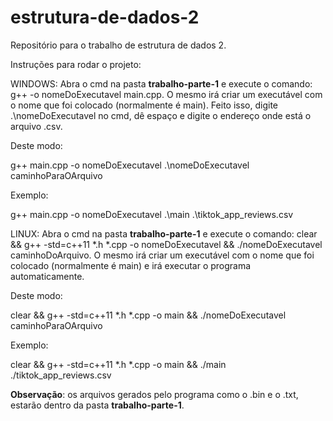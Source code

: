 # estrutura-de-dados-2
Repositório para o trabalho de estrutura de dados 2.

Instruções para rodar o projeto:

WINDOWS:  Abra o cmd na pasta **trabalho-parte-1** e execute o comando: g++ -o nomeDoExecutavel main.cpp. O mesmo irá criar um executável com o nome que foi colocado (normalmente é main). Feito isso, digite .\nomeDoExecutavel no cmd, dê espaço e digite o endereço onde está o arquivo .csv.

Deste modo:

g++ main.cpp -o nomeDoExecutavel
.\nomeDoExecutavel caminhoParaOArquivo

Exemplo:

g++ main.cpp -o nomeDoExecutavel
.\main .\tiktok_app_reviews.csv

LINUX: Abra o cmd na pasta **trabalho-parte-1** e execute o comando: clear && g++ -std=c++11 *.h *.cpp  -o nomeDoExecutavel && ./nomeDoExecutavel caminhoDoArquivo. O mesmo irá criar um executável com o nome que foi colocado (normalmente é main) e irá executar o programa automaticamente.

Deste modo:

clear && g++ -std=c++11 *.h *.cpp  -o main && ./nomeDoExecutavel caminhoParaOArquivo

Exemplo:

clear && g++ -std=c++11 *.h *.cpp  -o main && ./main ./tiktok_app_reviews.csv

**Observação**: os arquivos gerados pelo programa como o .bin e o .txt, estarão dentro da pasta **trabalho-parte-1**.
